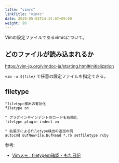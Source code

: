 ```yaml
---
title: "vimrc"
linkTitle: "vimrc"
date: 2020-05-05T14:34:07+09:00
weight: 90
---
```


Vimの設定ファイルであるvimrcについて。

## どのファイルが読み込まれるか

https://vim-jp.org/vimdoc-ja/starting.html#initialization

`vim -u ${file}` で任意の設定ファイルを指定できる。

## filetype

```Vim
"filetype検出の有効化
filetype on

" プラグインやインデントのロードも有効化
filetype plugin indent on

" 拡張子によるfiletype検出の追加の例
autocmd BufNewFile,BufRead *.rb setfiletype ruby
```

参考:

- [Vimメモ : filetypeの確認 - もた日記](https://wonderwall.hatenablog.com/entry/2016/03/20/222308)
